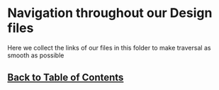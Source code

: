 # Navigation throughout our Design files

Here we collect the links of our files in this folder to make traversal as smooth as possible


## [Back to Table of Contents](https://github.com/FontysVenlo/prj2-2023-prj2-2023-17/blob/main/TableOfContents.md)